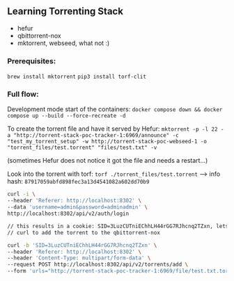 ## Learning Torrenting Stack

- hefur
- qbittorrent-nox
- mktorrent, webseed, what not :)

### Prerequisites:
`brew install mktorrent`
`pip3 install torf-clit`

### Full flow:

Development mode start of the containers:
`docker compose down && docker compose up --build --force-recreate -d`

To create the torrent file and have it served by Hefur:
`mktorrent -p -l 22 -a "http://torrent-stack-poc-tracker-1:6969/announce" -c "test_my_torrent_setup" -w http://torrent-stack-poc-webseed-1 -o "torrent_files/test.torrent" "files/test.txt" -v`

(sometimes Hefur does not notice it got the file and needs a restart...)

Look into the torrent with torf:
`torf ./torrent_files/test.torrent` --> info hash: `87917059abfd898fec3a13d4541082a602dd70b9`


```bash
curl -i \
--header 'Referer: http://localhost:8302' \
--data 'username=admin&password=adminadmin' \
http://localhost:8302/api/v2/auth/login

// this results in a cookie: SID=3LuzCUTniEChhLH44rGG7RJhcnq2TZxn, lets use that in the next
// curl to add the torrent to the qbittorrent-nox

curl -b 'SID=3LuzCUTniEChhLH44rGG7RJhcnq2TZxn' \
--header 'Referer: http://localhost:8302' \
--header 'Content-Type: multipart/form-data' \
--request POST http://localhost:8302/api/v2/torrents/add \
--form 'urls="http://torrent-stack-poc-tracker-1:6969/file/test.txt.torrent?info_hash=87917059abfd898fec3a13d4541082a602dd70b9"'

```
